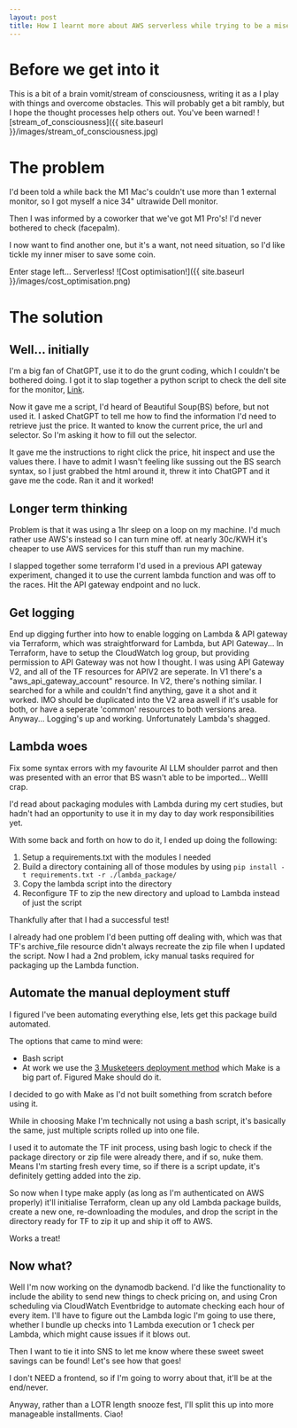 ```yaml
---
layout: post
title: How I learnt more about AWS serverless while trying to be a miser and save some coin
---
```

# Before we get into it
This is a bit of a brain vomit/stream of consciousness, writing it as a I play with things and overcome obstacles.  This will probably get a bit rambly, but I hope the thought processes help others out.  You've been warned!
![stream_of_consciousness]({{ site.baseurl }}/images/stream_of_consciousness.jpg)

# The problem
I'd been told a while back the M1 Mac's couldn't use more than 1 external monitor, so I got myself a nice 34" ultrawide Dell monitor.

Then I was informed by a coworker that we've got M1 Pro's! I'd never bothered to check (facepalm).

I now want to find another one, but it's a want, not need situation, so I'd like tickle my inner miser to save some coin.

Enter stage left... Serverless!
![Cost optimisation!]({{ site.baseurl }}/images/cost_optimisation.png)
# The solution

## Well... initially
I'm a big fan of ChatGPT, use it to do the grunt coding, which I couldn't be bothered doing.  I got it to slap together a python script to check the dell site for the monitor, [Link](https://www.dell.com/en-au/shop/dell-34-curved-usb-c-monitor-s3423dwc/apd/210-beic/monitors-monitor-accessories).

Now it gave me a script, I'd heard of Beautiful Soup(BS) before, but not used it.  I asked ChatGPT to tell me how to find the information I'd need to retrieve just the price.  It wanted to know the current price, the url and selector.  So I'm asking it how to fill out the selector.

It gave me the instructions to right click the price, hit inspect and use the values there.  I have to admit I wasn't feeling like sussing out the BS search syntax, so I just grabbed the html around it, threw it into ChatGPT and it gave me the code.  Ran it and it worked!

## Longer term thinking
Problem is that it was using a 1hr sleep on a loop on my machine.  I'd much rather use AWS's instead so I can turn mine off.  at nearly 30c/KWH it's cheaper to use AWS services for this stuff than run my machine.

I slapped together some terraform I'd used in a previous API gateway experiment, changed it to use the current lambda function and was off to the races.  Hit the API gateway endpoint and no luck.

## Get logging
End up digging further into how to enable logging on Lambda & API gateway via Terraform, which was straightforward for Lambda, but API Gateway... In Terraform, have to setup the CloudWatch log group, but providing permission to API Gateway was not how I thought.  I was using API Gateway V2, and all of the TF resources for APIV2 are seperate.  In V1 there's a "aws_api_gateway_account" resource.  In V2, there's nothing similar.  I searched for a while and couldn't find anything, gave it a shot and it worked.  IMO should be duplicated into the V2 area aswell if it's usable for both, or have a seperate 'common' resources to both versions area.  Anyway... Logging's up and working.  Unfortunately Lambda's shagged.

## Lambda woes
Fix some syntax errors with my favourite AI LLM shoulder parrot and then was presented with an error that BS wasn't able to be imported... Wellll crap.

I'd read about packaging modules with Lambda during my cert studies, but hadn't had an opportunity to use it in my day to day work responsibilities yet.

With some back and forth on how to do it, I ended up doing the following:
1. Setup a requirements.txt with the modules I needed
1. Build a directory containing all of those modules by using `pip install -t requirements.txt -r ./lambda_package/`
1. Copy the lambda script into the directory
1. Reconfigure TF to zip the new directory and upload to Lambda instead of just the script

Thankfully after that I had a successful test!

I already had one problem I'd been putting off dealing with, which was that TF's archive_file resource didn't always recreate the zip file when I updated the script.  Now I had a 2nd problem, icky manual tasks required for packaging up the Lambda function.

## Automate the manual deployment stuff
I figured I've been automating everything else, lets get this package build automated.

The options that came to mind were:
* Bash script
* At work we use the [3 Musketeers deployment method](https://3musketeers.io/) which Make is a big part of.  Figured Make should do it.

I decided to go with Make as I'd not built something from scratch before using it.

While in choosing Make I'm technically not using a bash script, it's basically the same, just multiple scripts rolled up into one file.

I used it to automate the TF init process, using bash logic to check if the package directory or zip file were already there, and if so, nuke them.  Means I'm starting fresh every time, so if there is a script update, it's definitely getting added into the zip.

So now when I type make apply (as long as I'm authenticated on AWS properly) it'll initialise Terraform, clean up any old Lambda package builds, create a new one, re-downloading the modules, and drop the script in the directory ready for TF to zip it up and ship it off to AWS.

Works a treat!

## Now what?
Well I'm now working on the dynamodb backend.  I'd like the functionality to include the ability to send new things to check pricing on, and using Cron scheduling via CloudWatch Eventbridge to automate checking each hour of every item.  I'll have to figure out the Lambda logic I'm going to use there, whether I bundle up checks into 1 Lambda execution or 1 check per Lambda, which might cause issues if it blows out.

Then I want to tie it into SNS to let me know where these sweet sweet savings can be found!  Let's see how that goes!

I don't NEED a frontend, so if I'm going to worry about that, it'll be at the end/never.

Anyway, rather than a LOTR length snooze fest, I'll split this up into more manageable installments.  Ciao!
